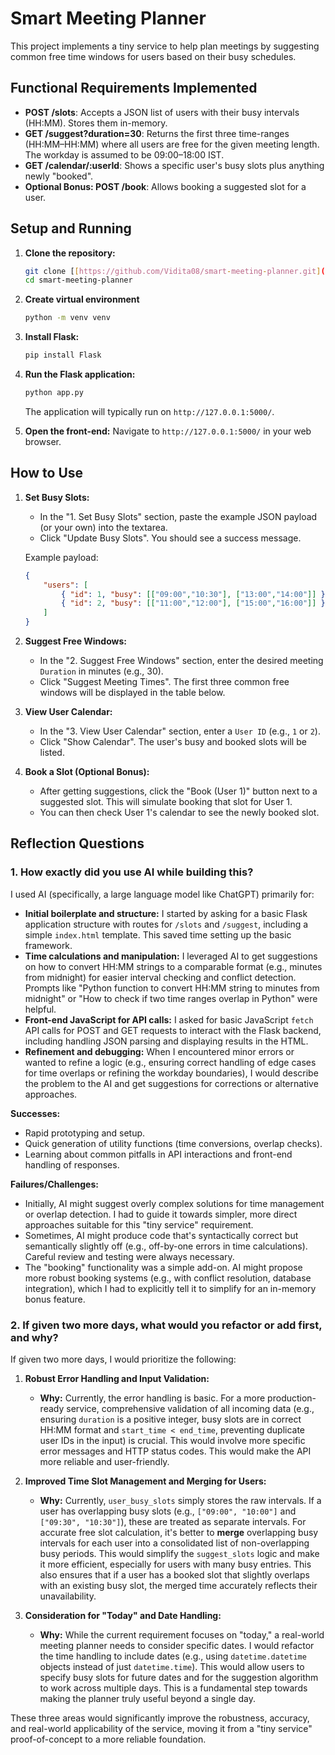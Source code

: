 # Smart Meeting Planner

This project implements a tiny service to help plan meetings by suggesting common free time windows for users based on their busy schedules.

## Functional Requirements Implemented

* **POST /slots**: Accepts a JSON list of users with their busy intervals (HH:MM). Stores them in-memory.
* **GET /suggest?duration=30**: Returns the first three time-ranges (HH:MM–HH:MM) where all users are free for the given meeting length. The workday is assumed to be 09:00–18:00 IST.
* **GET /calendar/:userId**: Shows a specific user's busy slots plus anything newly "booked".
* **Optional Bonus: POST /book**: Allows booking a suggested slot for a user.

## Setup and Running

1.  **Clone the repository:**
    ```bash
    git clone [[https://github.com/Vidita08/smart-meeting-planner.git](https://github.com/Vidita08/Smart-Meeting-Planner.git)]
    cd smart-meeting-planner
    ```

2.  **Create virtual environment**
    ```bash
    python -m venv venv
    
3.  **Install Flask:**
    ```bash
    pip install Flask
    ```

4.  **Run the Flask application:**
    ```bash
    python app.py
    ```
    The application will typically run on `http://127.0.0.1:5000/`.

5.  **Open the front-end:**
    Navigate to `http://127.0.0.1:5000/` in your web browser.

## How to Use

1.  **Set Busy Slots:**
    * In the "1. Set Busy Slots" section, paste the example JSON payload (or your own) into the textarea.
    * Click "Update Busy Slots". You should see a success message.

    Example payload:
    ```json
    {
        "users": [
            { "id": 1, "busy": [["09:00","10:30"], ["13:00","14:00"]] },
            { "id": 2, "busy": [["11:00","12:00"], ["15:00","16:00"]] }
        ]
    }
    ```

2.  **Suggest Free Windows:**
    * In the "2. Suggest Free Windows" section, enter the desired meeting `Duration` in minutes (e.g., 30).
    * Click "Suggest Meeting Times". The first three common free windows will be displayed in the table below.

3.  **View User Calendar:**
    * In the "3. View User Calendar" section, enter a `User ID` (e.g., `1` or `2`).
    * Click "Show Calendar". The user's busy and booked slots will be listed.

4.  **Book a Slot (Optional Bonus):**
    * After getting suggestions, click the "Book (User 1)" button next to a suggested slot. This will simulate booking that slot for User 1.
    * You can then check User 1's calendar to see the newly booked slot.

## Reflection Questions

### 1. How exactly did you use AI while building this?

I used AI (specifically, a large language model like ChatGPT) primarily for:

* **Initial boilerplate and structure:** I started by asking for a basic Flask application structure with routes for `/slots` and `/suggest`, including a simple `index.html` template. This saved time setting up the basic framework.
* **Time calculations and manipulation:** I leveraged AI to get suggestions on how to convert HH:MM strings to a comparable format (e.g., minutes from midnight) for easier interval checking and conflict detection. Prompts like "Python function to convert HH:MM string to minutes from midnight" or "How to check if two time ranges overlap in Python" were helpful.
* **Front-end JavaScript for API calls:** I asked for basic JavaScript `fetch` API calls for POST and GET requests to interact with the Flask backend, including handling JSON parsing and displaying results in the HTML.
* **Refinement and debugging:** When I encountered minor errors or wanted to refine a logic (e.g., ensuring correct handling of edge cases for time overlaps or refining the workday boundaries), I would describe the problem to the AI and get suggestions for corrections or alternative approaches.

**Successes:**
* Rapid prototyping and setup.
* Quick generation of utility functions (time conversions, overlap checks).
* Learning about common pitfalls in API interactions and front-end handling of responses.

**Failures/Challenges:**
* Initially, AI might suggest overly complex solutions for time management or overlap detection. I had to guide it towards simpler, more direct approaches suitable for this "tiny service" requirement.
* Sometimes, AI might produce code that's syntactically correct but semantically slightly off (e.g., off-by-one errors in time calculations). Careful review and testing were always necessary.
* The "booking" functionality was a simple add-on. AI might propose more robust booking systems (e.g., with conflict resolution, database integration), which I had to explicitly tell it to simplify for an in-memory bonus feature.

### 2. If given two more days, what would you refactor or add first, and why?

If given two more days, I would prioritize the following:

1.  **Robust Error Handling and Input Validation:**
    * **Why:** Currently, the error handling is basic. For a more production-ready service, comprehensive validation of all incoming data (e.g., ensuring `duration` is a positive integer, busy slots are in correct HH:MM format and `start_time < end_time`, preventing duplicate user IDs in the input) is crucial. This would involve more specific error messages and HTTP status codes. This would make the API more reliable and user-friendly.

2.  **Improved Time Slot Management and Merging for Users:**
    * **Why:** Currently, `user_busy_slots` simply stores the raw intervals. If a user has overlapping busy slots (e.g., `["09:00", "10:00"]` and `["09:30", "10:30"]`), these are treated as separate intervals. For accurate free slot calculation, it's better to **merge** overlapping busy intervals for each user into a consolidated list of non-overlapping busy periods. This would simplify the `suggest_slots` logic and make it more efficient, especially for users with many busy entries. This also ensures that if a user has a booked slot that slightly overlaps with an existing busy slot, the merged time accurately reflects their unavailability.

3.  **Consideration for "Today" and Date Handling:**
    * **Why:** While the current requirement focuses on "today," a real-world meeting planner needs to consider specific dates. I would refactor the time handling to include dates (e.g., using `datetime.datetime` objects instead of just `datetime.time`). This would allow users to specify busy slots for future dates and for the suggestion algorithm to work across multiple days. This is a fundamental step towards making the planner truly useful beyond a single day.

These three areas would significantly improve the robustness, accuracy, and real-world applicability of the service, moving it from a "tiny service" proof-of-concept to a more reliable foundation.
